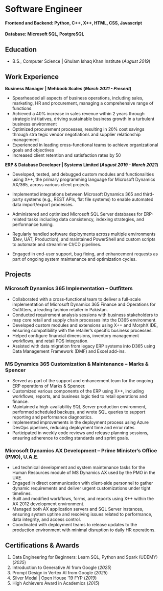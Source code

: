 # Software Engineer

#### Frontend and Backend: Python, C++, X++, HTML, CSS, Javascript
#### Database: Microsoft SQL, PostgreSQL

## Education
- B.S., Computer Science | Ghulam Ishaq Khan Institute (_August 2019_)

## Work Experience
**Business Manager | Mehboob Scales (_March 2021 - Present_)**
- Spearheaded all aspects of business operations, including sales, marketing, 
HR and procurement, managing a comprehensive range of functions
- Achieved a 40% increase in sales revenue within 2 years through strategic ini
tiatives, driving sustainable business growth in a turbulent business environment
- Optimized procurement processes, resulting in 20% cost savings through stra
tegic vendor negotiations and supplier relationship management
- Experienced in leading cross-functional teams to achieve organizational 
goals and objectives
- Increased client retention and satisfaction rates by 50
  
**ERP & Database Developer | Systems Limited (_August 2019 - March 2021_)**
- Developed, tested, and debugged custom modules and functionalities using X++, the primary programming language for Microsoft Dynamics AX/365, across various client projects.

- Implemented integrations between Microsoft Dynamics 365 and third-party systems (e.g., REST APIs, flat file systems) to enable automated data import/export processes.
- Administered and optimized Microsoft SQL Server databases for ERP-related tasks including data consistency, indexing strategies, and performance tuning.
- Regularly handled software deployments across multiple environments (Dev, UAT, Production), and maintained PowerShell and custom scripts to automate and streamline CI/CD pipelines.
- Engaged in end-user support, bug fixing, and enhancement requests as part of ongoing system maintenance and optimization cycles.
  
## Projects
### Microsoft Dynamics 365 Implementation – Outfitters
- Collaborated with a cross-functional team to deliver a full-scale implementation of Microsoft Dynamics 365 Finance and Operations for Outfitters, a leading fashion retailer in Pakistan.
- Conducted requirement analysis sessions with business stakeholders to map core retail and supply chain processes into the D365 environment.
- Developed custom modules and extensions using X++ and MorphX IDE, ensuring compatibility with the retailer’s specific business processes.
- Helped configure financial dimensions, inventory management workflows, and retail POS integration.
- Assisted with data migration from legacy ERP systems into D365 using Data Management Framework (DMF) and Excel add-ins.

### MS Dynamics 365 Customization & Maintenance – Marks & Spencer
- Served as part of the support and enhancement team for the ongoing ERP operations of Marks & Spencer.
- Customized various components of the ERP using X++, including workflows, reports, and business logic tied to retail operations and finance.
- Maintained a high-availability SQL Server production environment, performed scheduled backups, and wrote SQL queries to support reporting and performance diagnostics.
- Implemented improvements in the deployment process using Azure DevOps pipelines, reducing deployment time and error rates.
- Participated in weekly code reviews and release planning sessions, ensuring adherence to coding standards and sprint goals.

### Microsoft Dynamics AX Development – Prime Minister’s Office (PMO), U.A.E.
- Led technical development and system maintenance tasks for the Human Resources module of MS Dynamics AX used by the PMO in the UAE.
- Engaged in direct communication with client-side personnel to gather dynamic requirements and deliver urgent customizations under tight timelines.
- Built and modified workflows, forms, and reports using X++ within the AX 2012 development environment.
- Managed both AX application servers and SQL Server instances, ensuring system uptime and resolving issues related to performance, data integrity, and access control.
- Coordinated with deployment teams to release updates to the production environment with minimal disruption to daily HR operations.

## Certifications & Awards
1. Data Engineering for Beginners: Learn SQL, Python and Spark (UDEMY) (_2025_)
2. Introduction to Generative AI from Google (_2025_)
3. Prompt Design in Vertex AI from Google (_2025_)
4. Silver Medal | Open House '19 FYP (_2019_)
5. High Achievers Award in Academics (_2015_)
